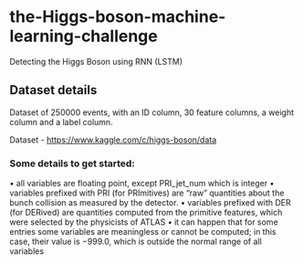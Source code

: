 # the-Higgs-boson-machine-learning-challenge
Detecting the Higgs Boson using RNN (LSTM)

## Dataset details

Dataset of 250000 events, with an ID column, 30 feature columns, a weight column and a label column. 

Dataset - https://www.kaggle.com/c/higgs-boson/data

### Some details to get started: 
• all variables are floating point, except PRI_jet_num which is integer 
• variables prefixed with PRI (for PRImitives) are “raw” quantities about the bunch collision as measured by the detector. 
• variables prefixed with DER (for DERived) are quantities computed from the primitive features, which were selected by the physicists of ATLAS 
• it can happen that for some entries some variables are meaningless or cannot be computed; in this case, their value is −999.0, which is outside the normal range of all variables
